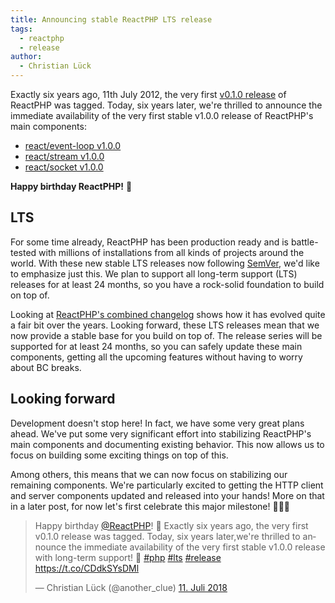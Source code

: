 ```yaml
---
title: Announcing stable ReactPHP LTS release
tags:
  - reactphp
  - release
author:
  - Christian Lück
---
```


Exactly six years ago, 11th July 2012, the very first [v0.1.0 release](https://reactphp.org/changelog.html#eventloop-010-2012-07-11) of ReactPHP was tagged. Today, six years later, we're thrilled to announce the immediate availability of the very first stable v1.0.0 release of ReactPHP's main components:

* [react/event-loop v1.0.0](https://reactphp.org/changelog.html#eventloop-100-2018-07-11)
* [react/stream v1.0.0](https://reactphp.org/changelog.html#stream-100-2018-07-11)
* [react/socket v1.0.0](https://reactphp.org/changelog.html#socket-100-2018-07-11)

**Happy birthday ReactPHP!** 🎉

## LTS

For some time already, ReactPHP has been production ready and is battle-tested with millions of installations from all kinds of projects around the world. With these new stable LTS releases now following [SemVer](https://semver.org/), we'd like to emphasize just this. We plan to support all long-term support (LTS) releases for at least 24 months, so you have a rock-solid foundation to build on top of.

Looking at [ReactPHP's combined changelog](https://reactphp.org/changelog.html) shows how it has evolved quite a fair bit over the years. Looking forward, these LTS releases mean that we now provide a stable base for you build on top of. The release series will be supported for at least 24 months, so you can safely update these main components, getting all the upcoming features without having to worry about BC breaks.

## Looking forward

Development doesn't stop here! In fact, we have some very great plans ahead. We've put some very significant effort into stabilizing ReactPHP's main components and documenting existing behavior. This now allows us to focus on building some exciting things on top of this.

Among others, this means that we can now focus on stabilizing our remaining components. We're particularly excited to getting the HTTP client and server components updated and released into your hands! More on that in a later post, for now let's first celebrate this major milestone! 🎉🎉🎉

<blockquote class="twitter-tweet" data-lang="de"><p lang="en" dir="ltr">Happy birthday <a href="https://twitter.com/reactphp?ref_src=twsrc%5Etfw">@ReactPHP</a>! 🎉 Exactly six years ago, the very first v0.1.0 release was tagged. Today, six years later,we&#39;re thrilled to announce the immediate availability of the very first stable v1.0.0 release with long-term support! 🎉 <a href="https://twitter.com/hashtag/php?src=hash&amp;ref_src=twsrc%5Etfw">#php</a> <a href="https://twitter.com/hashtag/lts?src=hash&amp;ref_src=twsrc%5Etfw">#lts</a> <a href="https://twitter.com/hashtag/release?src=hash&amp;ref_src=twsrc%5Etfw">#release</a> <a href="https://t.co/CDdkSYsDMl">https://t.co/CDdkSYsDMl</a></p>&mdash; Christian Lück (@another_clue) <a href="https://twitter.com/another_clue/status/1017066639945359360?ref_src=twsrc%5Etfw">11. Juli 2018</a></blockquote>
